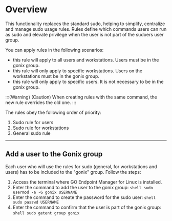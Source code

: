 # Overview 

This functionality replaces the standard sudo, helping to simplify, centralize and manage sudo usage rules. Rules define which commands users can run as sudo and elevate privilege when the user is not part of the sudoers user group.

You can apply rules in the following scenarios:

*  this rule will apply to all users and workstations. Users must be in the gonix group.
*  this rule will only apply to specific workstations. Users on the workstations must be in the gonix group.
*  this rule will only apply to specific users. It is not necessary to be in the gonix group.

:::(Warning) (Caution)
When creating rules with the same command, the new rule overrides the old one.
:::

The rules obey the following order of priority:

1. Sudo rule for users
2. Sudo rule for workstations
3. General sudo rule

* * *
## Add a user to the Gonix group
Each user who will use the rules for sudo (general, for workstations and users) has to be included to the "gonix" group. Follow the steps:

1. Access the terminal where GO Endpoint Manager for Linux is installed.
2. Enter the command to add the user to the gonix group:
`shell
sudo usermod -a -G gonix USERNAME
`
3. Enter the command to create the password for the sudo user:
`shell
sudo passwd USERNAME
`
4. Enter the command to confirm that the user is part of the gonix group:
`shell
sudo getent group gonix
`